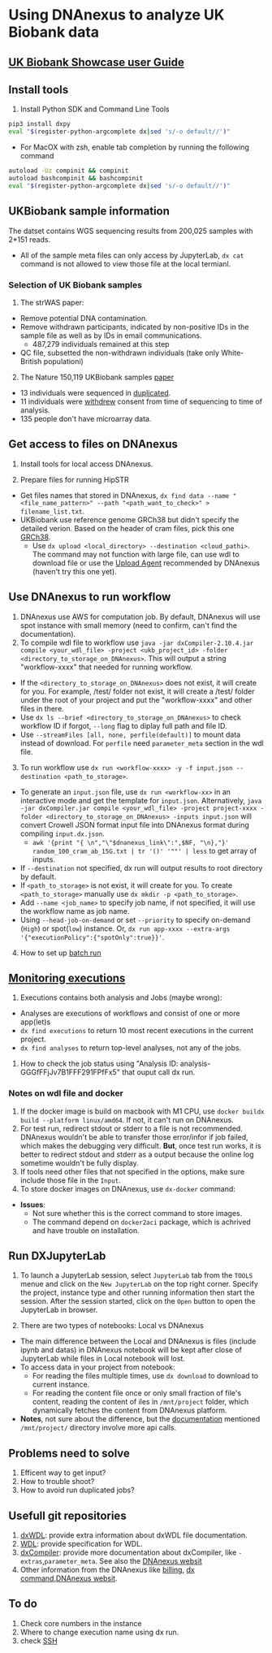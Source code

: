 # Using DNAnexus to analyze UK Biobank data
## [UK Biobank Showcase user Guide](https://biobank.ndph.ox.ac.uk/showcase/ukb/exinfo/ShowcaseUserGuide.pdf)
## Install tools
1. Install Python SDK and Command Line Tools
  ```bash
  pip3 install dxpy
  eval "$(register-python-argcomplete dx|sed 's/-o default//')"
  ```
  * For MacOX with zsh, enable tab completion by running the following command
  ```bash
  autoload -Uz compinit && compinit
  autoload bashcompinit && bashcompinit
  eval "$(register-python-argcomplete dx|sed 's/-o default//')"
  ```
## UKBiobank sample information
The datset  contains WGS sequencing results from 200,025 samples with 2\*151 reads.
* All of the sample meta files can only access by JupyterLab, `dx cat` command is not allowed to view those file at the local termianl. 
### Selection of UK Biobank samples
1. The strWAS paper:
  * Remove potential DNA contamination.
  * Remove withdrawn participants, indicated by non-positive IDs in the sample file as well as by IDs in email communications.
    * 487,279 individuals remained at this step
  * QC file, subsetted the non-withdrawn individuals (take only White-British populationi)
2. The Nature 150,119 UKBiobank samples [paper](https://www.nature.com/articles/s41586-022-04965-x#MOESM1)
  * 13 individuals were sequenced in <u>duplicated</u>.
  * 11 individuals were <u>withdrew</u> consent from time of sequencing to time of analysis.
  * 135 people don't have microarray data.
  


## Get access to files on DNAnexus

1. Install tools for local access DNAnexus.

2. Prepare files for running HipSTR
* Get files names that stored in DNAnexus, `dx find data --name "<file_name_pattern>" --path "<path_want_to_check>" > filename_list.txt`.
* UKBiobank use reference genome GRCh38 but didn't specify the detailed verion. Based on the header of cram files, pick this one [GRCh38](http://ftp.1000genomes.ebi.ac.uk/vol1/ftp/technical/reference/GRCh38_reference_genome/GRCh38_full_analysis_set_plus_decoy_hla.fa).
  * Use `dx upload <local_directory> --destination <cloud_pathi>`.\
    The command may not function with large file, can use wdl to download file or use the [Upload Agent](https://documentation.dnanexus.com/user/objects/uploading-and-downloading-files/batch/upload-agent#uploading-a-single-file) recommended by DNAnexus (haven't try this one yet).
    
## Use DNAnexus to run workflow 
1. DNAnexus use AWS for computation job. By default, DNAnexus will use spot instance with small memory (need to confirm, can't find the documentation).  
2. To compile wdl file to workflow use `java -jar dxCompiler-2.10.4.jar compile <your_wdl_file> -project <ukb_project_id> -folder <directory_to_storage_on_DNAnexus>`. This will output a string "workflow-xxxx" that needed for running workflow. 
* If the `<directory_to_storage_on_DNAnexus>` does not exist, it will create for you. For example, /test/ folder not exist, it will create a /test/ folder under the root of your project and put the "workflow-xxxx" and other files in there.
* Use `dx ls --brief <directory_to_storage_on_DNAnexus>` to check workflow ID if forgot, `--long` flag to diplay full path and file ID.
* Use `--streamFiles [all, none, perfile(default)]` to mount data instead of download. For `perfile` need `parameter_meta` section in the wdl file.
3. To run workflow use `dx run <workflow-xxxx> -y -f input.json --destination <path_to_storage>`.
* To generate an `input.json` file, use `dx run <workflow-xx>` in an interactive mode and get the template for `input.json`. Alternatively, `java -jar dxCompiler.jar compile <your_wdl_file> -project project-xxxx -folder <directory_to_storage_on_DNAnexus> -inputs input.json` will convert Crowell JSON format input file into DNAnexus format during compiling `input.dx.json`.
  * `awk '{print "{ \n","\"$dnanexus_link\":",$NF, "\n},"}' random_100_cram_ab_15G.txt | tr '()' '""' | less` to get array of inputs.
* If `--destination` not specified, dx run will output results to root directory by default.
* If `<path_to_storage>` is not exist, it will create for you. To create `<path_to_storage>` manually use `dx mkdir -p <path_to_storage>`.
* Add `--name <job_name>` to specify job name, if not specified, it will use the workflow name as job name.
* Using `--head-job-on-demand` or set `--priority` to specify on-demand (`High`) or spot(`low`) instance. Or, `dx run app-xxxx --extra-args '{"executionPolicy":{"spotOnly":true}}'`. 

4. How to set up [batch run](https://documentation.dnanexus.com/user/running-apps-and-workflows/running-batch-jobs) 

## [Monitoring executions](https://documentation.dnanexus.com/user/running-apps-and-workflows/monitoring-executions)
1. Executions contains both  analysis and Jobs (maybe wrong):
  * Analyses are executions of workflows and consist of one or more app(let)s
  * `dx find executions` to return 10 most recent executions in the current project.
  * `dx find analyses` to return top-level analyses, not any of the jobs.
1. How to check the job status using "Analysis ID: analysis-GGGfFFjJv7B1FFF291FPfFx5" that ouput call dx run.

### Notes on wdl file and docker
1. If the docker image is build on macbook with M1 CPU, use `docker buildx build --platform linux/amd64`. If not, it can't run on DNAnexus.
2. For test run, redirect stdout or stderr to a file is not recommended. DNAnexus wouldn't be able to transfer those error/infor if job failed, which makes the debugging very difficult. **But**, once test run works, it is better to redirect stdout and stderr as a output because the online log sometime wouldn't be fully display. 
3. If tools need other files that not specified in the options, make sure include those file in the `Input`.
4. To store docker images on DNAnexus, use `dx-docker` command:
* **Issues**:
  * Not sure whether this is the correct command to store images.
  * The command depend on `docker2aci` package, which is achrived and have trouble on installation.

## Run DXJupyterLab
1. To launch a JupyterLab session, select `JupyterLab` tab from the `TOOLS` menue and click on the `New JupyterLab` on the top right corner. Specify the project, instance type and other running information then start the session. After the session started, click on the `Open` button to open the JupyterLab in browser.

2. There are two types of notebooks: Local vs DNAnexus
* The main difference between the Local and DNAnexus is files (include ipynb and datas) in DNAnexus notebook will be kept after close of JupyterLab while files in Local notebook will lost. 
* To access data in your project from notebook:
  * For reading the files multiple times,  use `dx download` to download to current instance. 
  * For reading the content file once or only small fraction of file's content, reading the content of iles in `/mnt/project` folder, which dynamically fetches the content from DNAnexus platform. 
* **Notes**, not sure about the difference, but the [documentation](https://documentation.dnanexus.com/user/jupyter-notebooks) mentioned `/mnt/project/` directory involve more api calls.

## Problems need to solve
1. Efficent way to get input?
2. How to trouble shoot?
3. How to avoid run duplicated jobs?

## Usefull git repositories
1. [dxWDL](https://github.com/dnanexus/dxWDL/blob/v1/doc/ExpertOptions.md#setting-a-default-docker-image-for-all-tasks): provide extra information about dxWDL file documentation.
2. [WDL](https://github.com/openwdl/wdl/blob/main/versions/1.1/SPEC.md#file-stdout): provide specification for WDL.
3. [dxCompiler](https://documentation.dnanexus.com/developer/building-and-executing-portable-containers-for-bioinformatics-software/dxcompiler#dxcompiler-setup): provide more documentation about dxCompiler, like `-extras`,`parameter_meta`. See also the [DNAnexus websit](https://documentation.dnanexus.com/developer/building-and-executing-portable-containers-for-bioinformatics-software/dxcompiler#dxcompiler-setup)
4. Other information from the DNAnexus like [billing](https://documentation.dnanexus.com/admin/org-management), [dx command](https://documentation.dnanexus.com/user/helpstrings-of-sdk-command-line-utilities#category-orgs),[DNAnexus websit](https://documentation.dnanexus.com/user/objects/searching-data-objects). 

## To do
1. Check core numbers in the instance 
2. Where to change execution name using dx run.
3. check [SSH](https://documentation.dnanexus.com/developer/apps/execution-environment/connecting-to-jobs)
